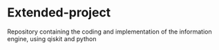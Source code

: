 # Extended-project
Repository containing the coding and implementation of the information engine, using qiskit and python
